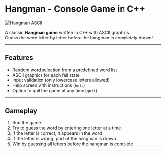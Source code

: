 # Hangman - Console Game in C++

![Hangman ASCII](https://img.shields.io/badge/Language-C%2B%2B-blue)

A classic **Hangman game** written in C++ with ASCII graphics.  
Guess the word letter by letter before the hangman is completely drawn!

---

## **Features**

- Random word selection from a predefined word list  
- ASCII graphics for each fail state  
- Input validation (only lowercase letters allowed)  
- Help screen with instructions (`help`)  
- Option to quit the game at any time (`quit`)  

---

## **Gameplay**

1. Run the game  
2. Try to guess the word by entering one letter at a time  
3. If the letter is correct, it appears in the word  
4. If the letter is wrong, part of the hangman is drawn  
5. Win by guessing all letters before the hangman is complete  

---





